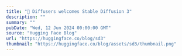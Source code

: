 ```yaml
---
title: "🧨 Diffusers welcomes Stable Diffusion 3"
description: ""
summary: ""
pubDate: "Wed, 12 Jun 2024 00:00:00 GMT"
source: "Hugging Face Blog"
url: "https://huggingface.co/blog/sd3"
thumbnail: "https://huggingface.co/blog/assets/sd3/thumbnail.png"
---
```


